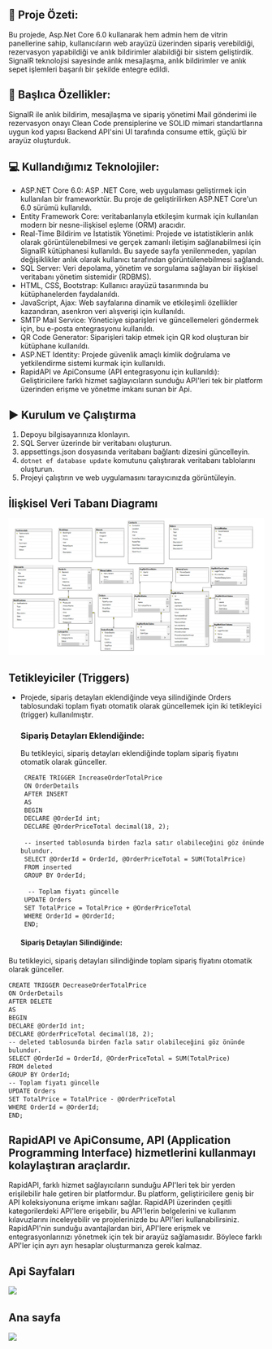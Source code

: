 ## 🚀 Proje Özeti: 
Bu projede, Asp.Net Core 6.0 kullanarak hem admin hem de vitrin panellerine sahip, kullanıcıların web arayüzü üzerinden sipariş verebildiği, rezervasyon yapabildiği ve anlık bildirimler alabildiği bir sistem geliştirdik. SignalR teknolojisi sayesinde anlık mesajlaşma, anlık bildirimler ve anlık sepet işlemleri başarılı bir şekilde entegre edildi.
## 📌 Başlıca Özellikler:
SignalR ile anlık bildirim, mesajlaşma ve sipariş yönetimi
Mail gönderimi ile rezervasyon onayı
Clean Code prensiplerine ve SOLID mimari standartlarına uygun kod yapısı
Backend API'sini UI tarafında consume ettik, güçlü bir arayüz oluşturduk.
## 💻 Kullandığımız Teknolojiler:
 *  ASP.NET Core 6.0: ASP .NET Core, web uygulaması geliştirmek için kullanılan bir frameworktür. Bu proje de geliştirilirken ASP.NET Core'un 6.0 sürümü kullanıldı.
 * Entity Framework Core: veritabanlarıyla etkileşim kurmak için kullanılan modern bir nesne-ilişkisel eşleme (ORM) aracıdır.
 * Real-Time Bildirim ve İstatistik Yönetimi: Projede  ve istatistiklerin anlık olarak görüntülenebilmesi ve gerçek zamanlı iletişim sağlanabilmesi için SignalR kütüphanesi kullanıldı. Bu sayede sayfa yenilenmeden, yapılan değişiklikler anlık olarak kullanıcı tarafından görüntülenebilmesi sağlandı.
 * SQL Server: Veri depolama, yönetim ve sorgulama sağlayan bir ilişkisel veritabanı yönetim sistemidir (RDBMS).
 * HTML, CSS, Bootstrap: Kullanıcı arayüzü tasarımında bu kütüphanelerden faydalanıldı.
 * JavaScript, Ajax: Web sayfalarına dinamik ve etkileşimli özellikler kazandıran, asenkron veri alışverişi için kullanıldı.
 * SMTP Mail Service: Yöneticiye siparişleri ve güncellemeleri göndermek için, bu e-posta entegrasyonu kullanıldı.
 * QR Code Generator: Siparişleri takip etmek için QR kod oluşturan bir kütüphane kullanıldı.
 * ASP.NET Identity: Projede güvenlik amaçlı kimlik doğrulama ve yetkilendirme sistemi kurmak için kullanıldı.
 * RapidAPI ve ApiConsume (API entegrasyonu için kullanıldı): Geliştiricilere farklı hizmet sağlayıcıların sunduğu API'leri tek bir platform üzerinden erişme ve yönetme imkanı sunan bir Api.
##  ▶️ Kurulum ve Çalıştırma
1. Depoyu bilgisayarınıza klonlayın.
2. SQL Server üzerinde bir veritabanı oluşturun.
3. appsettings.json dosyasında veritabanı bağlantı dizesini güncelleyin.
4. `dotnet ef database update` komutunu çalıştırarak veritabanı tablolarını oluşturun.
5. Projeyi çalıştırın ve web uygulamasını tarayıcınızda görüntüleyin.
## İlişkisel Veri Tabanı Diagramı
![Veritabanı](Docs/SignalRDb.png)
## Tetikleyiciler (Triggers)
 * Projede, sipariş detayları eklendiğinde veya silindiğinde Orders tablosundaki toplam fiyatı otomatik olarak güncellemek için iki tetikleyici (trigger) kullanılmıştır.
    
    ### Sipariş Detayları Eklendiğinde:
    Bu tetikleyici, sipariş detayları eklendiğinde toplam sipariş fiyatını otomatik olarak günceller.

        CREATE TRIGGER IncreaseOrderTotalPrice
        ON OrderDetails
        AFTER INSERT
        AS
        BEGIN
        DECLARE @OrderId int;
        DECLARE @OrderPriceTotal decimal(18, 2);

        -- inserted tablosunda birden fazla satır olabileceğini göz önünde bulundur.
        SELECT @OrderId = OrderId, @OrderPriceTotal = SUM(TotalPrice)
        FROM inserted
        GROUP BY OrderId;

         -- Toplam fiyatı güncelle
        UPDATE Orders
        SET TotalPrice = TotalPrice + @OrderPriceTotal
        WHERE OrderId = @OrderId;
        END;

   #### Sipariş Detayları Silindiğinde:
Bu tetikleyici, sipariş detayları silindiğinde toplam sipariş fiyatını otomatik olarak günceller.

    CREATE TRIGGER DecreaseOrderTotalPrice
    ON OrderDetails
    AFTER DELETE
    AS
    BEGIN
    DECLARE @OrderId int;
    DECLARE @OrderPriceTotal decimal(18, 2);
    -- deleted tablosunda birden fazla satır olabileceğini göz önünde bulundur.
    SELECT @OrderId = OrderId, @OrderPriceTotal = SUM(TotalPrice)
    FROM deleted
    GROUP BY OrderId;
    -- Toplam fiyatı güncelle
    UPDATE Orders
    SET TotalPrice = TotalPrice - @OrderPriceTotal
    WHERE OrderId = @OrderId;
    END;

## RapidAPI ve ApiConsume, API (Application Programming Interface) hizmetlerini kullanmayı kolaylaştıran araçlardır.

RapidAPI, farklı hizmet sağlayıcıların sunduğu API'leri tek bir yerden erişilebilir hale getiren bir platformdur. Bu platform, geliştiricilere geniş bir API koleksiyonuna erişme imkanı sağlar. RapidAPI üzerinden çeşitli kategorilerdeki API'lere erişebilir, bu API'lerin belgelerini ve kullanım kılavuzlarını inceleyebilir ve projelerinizde bu API'leri kullanabilirsiniz. RapidAPI'nin sunduğu avantajlardan biri, API'lere erişmek ve entegrasyonlarınızı yönetmek için tek bir arayüz sağlamasıdır. Böylece farklı API'ler için ayrı ayrı hesaplar oluşturmanıza gerek kalmaz.

## Api Sayfaları
<img src="Docs/Swagger_Api.gif">
<br/>

## Ana sayfa
<img src="Docs/Ana_Sayfa.gif">
<br/>
